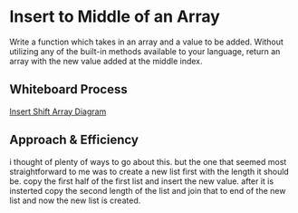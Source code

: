 # Insert to Middle of an Array
<!-- Description of the challenge -->
Write a function which takes in an array and a value to be added. Without utilizing any of the built-in methods available to your language, return an array with the new value added at the middle index.

## Whiteboard Process
<!-- Embedded whiteboard image -->
[Insert Shift Array Diagram](insert_shift.png)
## Approach & Efficiency
<!-- What approach did you take? Discuss Why. What is the Big O space/time for this approach? -->

i thought of plenty of ways to go about this. but the one that seemed most straightforward to me was to create a new list first with the length it should be. copy the first half of the first list and insert the new value. after it is insterted copy the second length of the list and join that to end of the new list and now the new list is created.